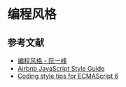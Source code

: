 # 编程风格

## 参考文献
- [编程风格 - 阮一峰](http://es6.ruanyifeng.com/#docs/style)
- [Airbnb JavaScript Style Guide](https://github.com/airbnb/javascript)
- [Coding style tips for ECMAScript 6](http://exploringjs.com/es6/ch_coding-style.html)